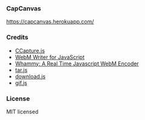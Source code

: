 ### CapCanvas
<a href="https://capcanvas.herokuapp.com/">https://capcanvas.herokuapp.com/</a>

### Credits
<ul>
<li><a href="https://github.com/spite/ccapture.js">CCapture.js</a></li>
<li><a href="https://github.com/thenickdude/webm-writer-js">WebM Writer for JavaScript</a></li>
<li><a href="https://github.com/thenickdude/webm-writer-js">Whammy: A Real Time Javascript WebM Encoder</a></li>
<li><a href="https://github.com/beatgammit/tar-js">tar.js</a></li>
<li><a href="http://danml.com/download.html">download.js</a></li>
<li><a href="https://github.com/jnordberg/gif.js">gif.js</a></li>
</ul>

### License
MIT licensed
